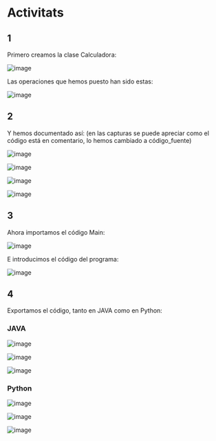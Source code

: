 # Activitats
## 1
Primero creamos la clase Calculadora:


![image](https://user-images.githubusercontent.com/114908591/234507567-c59c8bba-cf98-4323-acd4-59496a1c1770.png)
 
 Las operaciones que hemos puesto han sido estas:
 
 
![image](https://user-images.githubusercontent.com/114908591/234491870-878375c6-e01d-4940-971c-6d2a4111a371.png)

## 2
Y hemos documentado así: (en las capturas se puede apreciar como el código está en comentario, lo hemos cambiado a código_fuente)

![image](https://user-images.githubusercontent.com/114908591/234508082-b8814dbb-329e-4331-9899-ab0793466bb2.png)


![image](https://user-images.githubusercontent.com/114908591/234508876-f554232b-e89d-43b0-ab0f-96639f06395f.png)


![image](https://user-images.githubusercontent.com/114908591/234509090-840426cb-4926-4ae7-99c9-071383364efe.png)


![image](https://user-images.githubusercontent.com/114908591/234509173-992a0e05-3d37-46f3-8509-2237e3458048.png)


## 3
Ahora importamos el código Main:


![image](https://user-images.githubusercontent.com/114908591/234492093-b85ba2b5-2f76-4a16-b586-fa59e1e084c8.png)


E introducimos el código del programa:


![image](https://user-images.githubusercontent.com/114908591/234492163-1ae27073-c8ba-409d-8203-1b862775cd24.png)


## 4 
Exportamos el código, tanto en JAVA como en Python:

### JAVA

![image](https://user-images.githubusercontent.com/114908591/234512094-bc1ecb68-c7f7-412a-9065-de99a68ed4c4.png)


![image](https://user-images.githubusercontent.com/114908591/234512205-cd25d53e-2926-476a-81a0-97a4ac2d2753.png)


![image](https://user-images.githubusercontent.com/114908591/234512263-14aeccea-3b4e-4974-a33e-ee32870bbc30.png)

### Python

![image](https://user-images.githubusercontent.com/114908591/234512384-03c5fb6f-066b-4c6c-aa7d-068129834b28.png)


![image](https://user-images.githubusercontent.com/114908591/234512575-adb9cb74-cf87-432f-a969-a8c13d0bb96a.png)


![image](https://user-images.githubusercontent.com/114908591/234512673-78e76c00-3acf-45ba-af0a-addeb933fdde.png)





 
